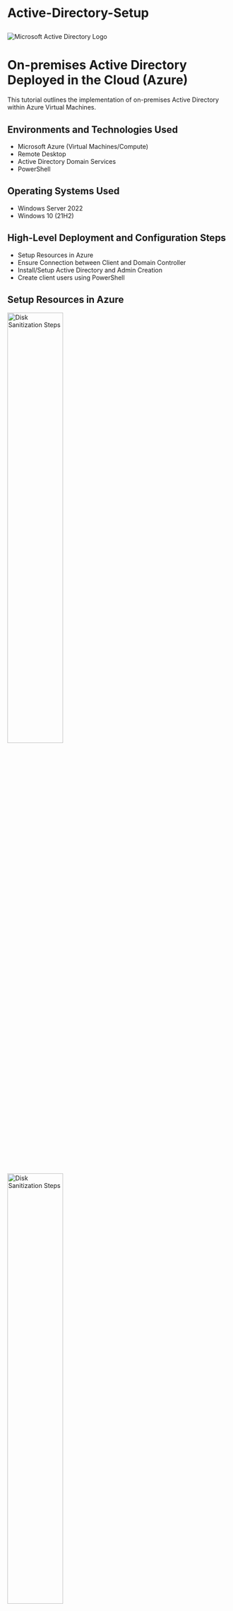 # Active-Directory-Setup<p align="center">
<img src="https://i.imgur.com/pU5A58S.png" alt="Microsoft Active Directory Logo"/>
</p>

<h1>On-premises Active Directory Deployed in the Cloud (Azure)</h1>
This tutorial outlines the implementation of on-premises Active Directory within Azure Virtual Machines.<br />






<h2>Environments and Technologies Used</h2>

- Microsoft Azure (Virtual Machines/Compute)
- Remote Desktop
- Active Directory Domain Services
- PowerShell

<h2>Operating Systems Used </h2>

- Windows Server 2022
- Windows 10 (21H2)

<h2>High-Level Deployment and Configuration Steps</h2>

- Setup Resources in Azure
- Ensure Connection between Client and Domain Controller
- Install/Setup Active Directory and Admin Creation
- Create client users using PowerShell

<h2>Setup Resources in Azure</h2>

<p>
<img src="https://i.imgur.com/qU6Tddb.png" height="50%" width="50%" alt="Disk Sanitization Steps"/>
<img src="https://i.imgur.com/1vDEENw.png" height="50%" width="50%" alt="Disk Sanitization Steps"/>
</p>

<p>

- Create the Domain Controller VM (Windows Server 2022) named “DC-1”. Take note of the Resource Group and Virtual Network (Vnet) that get created at this time
- Set Domain Controller’s NIC Private IP address to be static DC-1 > Networking > NIC > IP Configurations
- Create the Client VM (Windows 10) named “Client-1”. Use the same Resource Group and Vnet that was previously created
- Ensure that both VMs are in the same Vnet (you can check the topology with Network Watcher)
</p>
<br />
<h2>Ensure Connectivity between the client and Domain Controller</h2>
<p>
<img src="https://i.imgur.com/Mf3lGTW.png" height="80%" width="80%" alt="Disk Sanitization Steps"/>
</p>
<p>

- Login to the Domain Controller and enable ICMPv4 in on the local windows Firewall
- Start Menu > Windows Defender Firewall with Advanced Secruity programme > Inbound Rules > Sort by Porotocol >
- Enable ICMPv4 rules

<img src="https://i.imgur.com/gpk21pk.png" height="50%" width="50%" alt="Disk Sanitization Steps"/>

- Login to Client-1 with Remote Desktop and ping DC-1’s private IP address with ping -t (perpetual ping) to verify connectivity
</p>
<br />

<h2>Install Active Directory</h2>

<img src="https://i.imgur.com/ZHQxtlh.png" height="50%" width="50%" alt="Disk Sanitization Steps"/>

- Login to DC-1 and install Active Directory Domain Services
- Install Active Directory Domain Services:
  - In the Server Manager, Select "Add Roles and Features"
  - Continue- Select Next, Next, Next,
  - Select "Active Directory Domain Services"
  - "Add Features"; "Next"; "Next"; "Next"; "Install"; "Close"

</p>
<h2>Setup Active Directory</h2>
<p>
<img src="https://i.imgur.com/FMBsJKz.png" height="40%" width="40%" alt="Disk Sanitization Steps"/>  <img src="https://i.imgur.com/SAO1UbQ.png" height="50%" width="50%" alt="Disk Sanitization Steps"/>

- Click "notification" and select "Promote this server to a Domain Controller"
- Select: "Add a new forest" (mydomain.com or your choice)
- Choose a Password and make note of this
- Complete Installation ("Next"; "Next"; "Next"; "Next" and "Install")
- Allow the server to close, which will disconnect the Remote Desktop
<h2>Restart and then log back into DC-1 as user: mydomain.com\labuser</h2>
</p>


<h2>Create an Admin and Normal User Account in AD</h2>

<img src="https://i.imgur.com/zISVYyl.png" height="50%" width="50%" alt="Disk Sanitization Steps"/> <img src="https://i.imgur.com/KXLABdR.png" height="40%" width="40%" alt="Disk Sanitization Steps"/>


- In Active Directory Users and Computers (ADUC), create an Organizational Unit (OU) called “_EMPLOYEES”
- Create a new OU named “_ADMINS”
- Create a new employee named “Jane Doe” (same password) inside "_ADMINS" with the username of “jane_doe”

<img src="https://i.imgur.com/ZbJhhO4.png" height="50%" width="50%" alt="Disk Sanitization Steps"/>

Add jane_admin to the “Domain Admins” Security Group
- Select the _ADMIN Jane Doe and right click to Select Properties
- Select "Member Of"
- Add Domain Users: "Domain"
- Select "Check Names" to open name options
- Select "Domain Admins" and click "Ok" and "Apply"
- Log out/close the Remote Desktop connection to DC-1
- Log back in as mydomain\jane_doe
- User jane_doe will be your Admin account from now on

<h2>Join Client-1 to your domain (mydomain.com)</h2>

<img src="https://i.imgur.com/Q3RRsrW.png" height="50%" width="50%" alt="Disk Sanitization Steps"/> <img src="https://i.imgur.com/ftdGrtr.png" height="50%" width="50%" alt="Disk Sanitization Steps"/> 



- From the Azure Portal, set Client-1’s DNS settings to the DC’s Private IP address
- From the Azure Portal, restart Client-1
- Login to Client-1 (Remote Desktop) as the original local admin (labuser) and join it to the domain (computer will restart)
- Login to the Domain Controller (Remote Desktop) and verify Client-1 shows up in Active Directory Users and Computers (ADUC) inside the “Computers” container on the root of the domain
- Create a new OU named “_CLIENTS” and drag Client-1 into there

<h2>Setup Remote Desktop for non-administrative users on Client-1</h2>

<img src="https://i.imgur.com/EpETgR7.png" height="50%" width="50%" alt="Disk Sanitization Steps"/>

- Log into Client-1 as mydomain.com\jane_doe and open system properties
- Click “Remote Desktop”
- Allow “domain users” access to remote desktop
- You can now log into Client-1 as a normal, non-administrative user
- Normally you’d want to do this with Group Policy which allows you to change many systems at once


<h2>Create random additional users and attempt to login to client-1 with one of the users</h2>

<img src="https://i.imgur.com/ob3dtl0.png" height="60%" width="60%" alt="Disk Sanitization Steps"/>

- Login to DC-1 as jane_admin
- Open PowerShell_ise as an administrator
- Create a new File and paste the contents of this [script](https://github.com/joshmadakor1/AD_PS/blob/master/Generate-Names-Create-Users.ps1) into it
- Run the script and observe the accounts being created
- Open Active Directory and _EMPLOYEES to see the list of random users being added

<h2>Attempt to log into Client-1 with one of the newly made accounts</h2>

<img src="https://i.imgur.com/gGE4m5l.png" height="60%" width="60%" alt="Disk Sanitization Steps"/> <img src="https://i.imgur.com/xjAgmnm.png" height="30%" width="30%" alt="Disk Sanitization Steps"/>

- Choose a random name, take note of account info
- Log off of Client-1
- Log into Client-1, using new account name to test access
- Congratulations on using Active Directory to create Admins/Users and grant permissions

